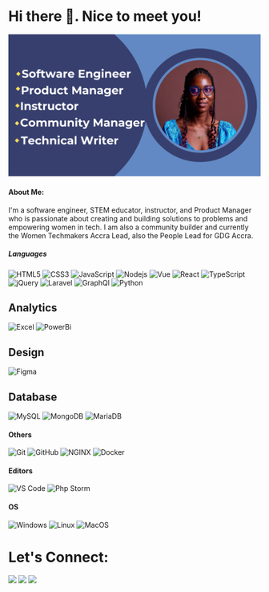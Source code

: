 # Hi there 👋. Nice to meet you!

![Profile Banner - 1 (1)](Github.png)

#### About Me:
I'm a software engineer, STEM educator, instructor, and Product Manager who is passionate about creating and building solutions to problems and empowering women in tech. I am also a community builder and currently the Women Techmakers Accra Lead, also the People Lead for GDG Accra. 

##### Languages

![HTML5](https://img.shields.io/badge/-HTML5-%23E44D27?style=flat-square&logo=html5&logoColor=ffffff)
![CSS3](https://img.shields.io/badge/-CSS3-%231572B6?style=flat-square&logo=css3)
![JavaScript](https://img.shields.io/badge/-JavaScript-%23F7DF1C?style=flat-square&logo=javascript&logoColor=000000&labelColor=%23F7DF1C&color=%23FFCE5A)
![Nodejs](https://img.shields.io/badge/-Nodejs-black?style=flat-square&logo=Node.js)
![Vue](https://img.shields.io/badge/-Vue-%23282C34?style=flat-square&logo=Vue.js)
![React](https://img.shields.io/badge/-React-%23282C34?style=flat-square&logo=react)
![TypeScript](https://img.shields.io/badge/-TypeScript-000000?style=flat&logo=typescript)
![jQuery](https://img.shields.io/badge/-jQuery-222222?style=flat&logo=jQuery&logoColor=ffffff)
![Laravel](https://img.shields.io/badge/-laravel-222222?style=flat&logo=laravel&logoColor=ffffff)
![GraphQl](https://img.shields.io/badge/-graphql-222222?style=flat&logo=graphql&logoColor=ffffff)
![Python](https://img.shields.io/badge/-python-222222?style=flat&logo=python&logoColor=ffffff)

## Analytics
![Excel](https://img.shields.io/badge/-excel-222222?style=flat&logo=excel&logoColor=ffffff)
![PowerBi](https://img.shields.io/badge/-powerBi-222222?style=flat&logo=powerBi&logoColor=ffffff)

## Design
![Figma](http://img.shields.io/badge/-Figma-30333c?style=flat-square&logo=figma&logoColor=ffffff)

## Database
![MySQL](https://img.shields.io/badge/-MySQL-black?style=flat-square&logo=mysql)
![MongoDB](https://img.shields.io/badge/-MongoDB-black?style=flat-square&logo=mongodb)
![MariaDB](https://img.shields.io/badge/-MariaDB-black?style=flat-square&logo=mariadb)

#### Others
![Git](https://img.shields.io/badge/-Git-%23F05032?style=flat-square&logo=git&logoColor=%23ffffff)
![GitHub](https://img.shields.io/badge/-GitHub-181717?style=flat-square&logo=github)
![NGINX](http://img.shields.io/badge/-NGINX-269539?style=flat-square&logo=nginx&logoColor=ffffff)
![Docker](http://img.shields.io/badge/-Docker-269539?style=flat-square&logo=docker&logoColor=ffffff)

#### Editors
![VS Code](http://img.shields.io/badge/-VS%20Code-007ACC?style=flat-square&logo=visual-studio-code&logoColor=ffffff)
![Php Storm](http://img.shields.io/badge/-Php%20Storm-007ACC?style=flat-square&logo=php-storm-code&logoColor=ffffff)

#### OS
![Windows](http://img.shields.io/badge/-Windows-0078D6?style=flat-square&logo=windows&logoColor=ffffff)
![Linux](https://img.shields.io/badge/-Linux-222222?style=flat&logo=linux&logoColor=FCC624)
![MacOS](https://img.shields.io/badge/-MacOS-222222?style=flat&logo=macos&logoColor=FCC624)


# Let's Connect:
<p align="left">
    <a href="https://www.linkedin.com/in/robbieakoto/" alt="LinkedIn">
        <img src="https://img.shields.io/badge/-LinkedIn-blue?style=flat-square&logo=linkedin" /></a>
    <a href="https://twitter.com/Robbie_Akoto" alt="Twitter">
        <img src="https://img.shields.io/badge/-twitter-blue?style=flat-square&logo=twitter&logoColor=white" /></a>
    <a href="https://medium.com/@akotoro22" alt="Medium">
        <img src="https://img.shields.io/badge/-medium-black?style=flat-square&logo=medium&logoColor=white" /></a>
</p>

